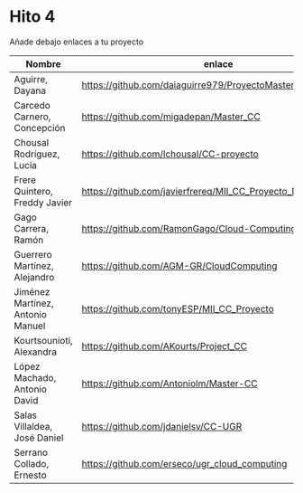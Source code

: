 # Hito 4

Añade debajo enlaces a tu proyecto

| Nombre                           |  enlace  | version | Comprobado | 
|----------------------------------|----------|---------| ---------- |
| Aguirre, Dayana                  |https://github.com/daiaguirre979/ProyectoMasterCC |3 | :white_check_mark: tonyESP |
| Carcedo Carnero, Concepción      |https://github.com/migadepan/Master_CC |1| |
| Chousal Rodríguez, Lucía         |https://github.com/lchousal/CC-proyecto |1 | |
| Frere Quintero, Freddy Javier    | https://github.com/javierfrereq/MII_CC_Proyecto_MicroServicios | 4 | |
| Gago Carrera, Ramón              | https://github.com/RamonGago/Cloud-Computing_Project | 1 | |
| Guerrero Martínez, Alejandro     | https://github.com/AGM-GR/CloudComputing | 1 | :white_check_mark: Antoniolm |
| Jiménez Martínez, Antonio Manuel | https://github.com/tonyESP/MII_CC_Proyecto | 23 | :white_check_mark: erseco |
| Kourtsounioti, Alexandra         | https://github.com/AKourts/Project_CC | 3 |:white_check_mark: daiaguirre979  |
| López Machado, Antonio David     | https://github.com/Antoniolm/Master-CC | 2 | :white_check_mark: AGM-GR |
| Salas Villaldea, José Daniel     | https://github.com/jdanielsv/CC-UGR | 4 | |
| Serrano Collado, Ernesto         | https://github.com/erseco/ugr_cloud_computing | 3 | |



